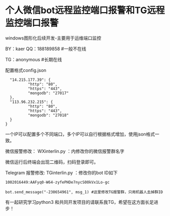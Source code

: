 
# 个人微信bot远程监控端口报警和TG远程监控端口报警
windows图形化后续开发-主要用于运维端口监控

BY：kaer
QQ：188189858 #一般不在线

TG：anonymous #长期在线

配置格式config.json

```{
  "14.215.177.39": {
          "http": "80",
          "https": "443",
          "mongodb": "27017"
  },
  "113.96.232.215": {
          "http": "80",
          "https": "443",
          "mongodb": "27018"
  }
}
```
一个IP可以配置多个不同端口，多个IP可以自行根据格式增加，使用json格式一致。

微信报警修改：
WXinterlin.py ：内修改你的微信报警群名字

微信运行后终端会出现二维码，扫码登录即可。



Telegram 报警修改:
TGinterlin.py ：修改你的bot ID如下
```
1002016449:AAFyq0-W64-zyfePHDe7nycS00kVx1Lo-gc
```
```
bot.send_message("-230654961", msg_1) #这里修改TG报警群，只用机器人去掉群ID
```
有一起研究学习python3 和共同开发项目的请联系我TG，希望在这方面长足进步！
